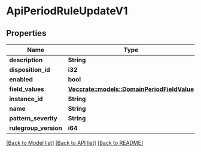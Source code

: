 # ApiPeriodRuleUpdateV1

## Properties

Name | Type | Description | Notes
------------ | ------------- | ------------- | -------------
**description** | **String** |  |
**disposition_id** | **i32** |  |
**enabled** | **bool** |  |
**field_values** | [**Vec<crate::models::DomainPeriodFieldValue>**](domain.FieldValue.md) |  |
**instance_id** | **String** |  |
**name** | **String** |  |
**pattern_severity** | **String** |  |
**rulegroup_version** | **i64** |  |

[[Back to Model list]](./README.md#documentation-for-models) [[Back to API list]](./README.md#documentation-for-api-endpoints) [[Back to README]](../README.md)
